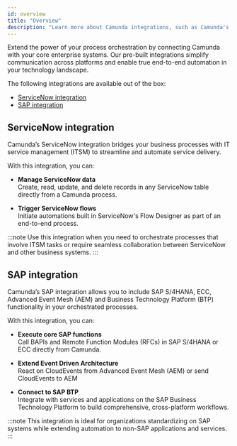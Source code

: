 ```yaml
---
id: overview
title: "Overview"
description: "Learn more about Camunda integrations, such as Camunda's SAP and ServiceNow integrations."
---
```


Extend the power of your process orchestration by connecting Camunda with your core enterprise systems. Our pre-built integrations simplify communication across platforms and enable true end-to-end automation in your technology landscape.

The following integrations are available out of the box:

- [ServiceNow integration](#servicenow-integration)
- [SAP integration](#sap-integration)

## ServiceNow integration

Camunda’s ServiceNow integration bridges your business processes with IT service management (ITSM) to streamline and automate service delivery.

With this integration, you can:

- **Manage ServiceNow data**  
  Create, read, update, and delete records in any ServiceNow table directly from a Camunda process.

- **Trigger ServiceNow flows**  
  Initiate automations built in ServiceNow's Flow Designer as part of an end-to-end process.

:::note
Use this integration when you need to orchestrate processes that involve ITSM tasks or require seamless collaboration between ServiceNow and other business systems.
:::

## SAP integration

Camunda’s SAP integration allows you to include SAP S/4HANA, ECC, Advanced Event Mesh (AEM) and Business Technology Platform (BTP) functionality in your orchestrated processes.

With this integration, you can:

- **Execute core SAP functions**  
  Call BAPIs and Remote Function Modules (RFCs) in SAP S/4HANA or ECC directly from Camunda.

- **Extend Event Driven Architecture**  
  React on CloudEvents from Advanced Event Mesh (AEM) or send CloudEvents to AEM

- **Connect to SAP BTP**  
  Integrate with services and applications on the SAP Business Technology Platform to build comprehensive, cross-platform workflows.

:::note
This integration is ideal for organizations standardizing on SAP systems while extending automation to non-SAP applications and services.
:::

